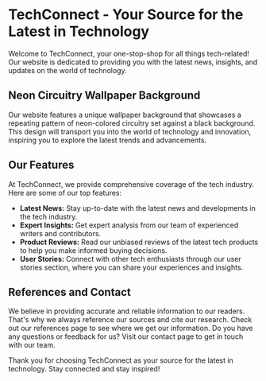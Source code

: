 <!--font:Open Sans-->

# TechConnect - Your Source for the Latest in Technology

Welcome to TechConnect, your one-stop-shop for all things tech-related! Our website is dedicated to providing you with the latest news, insights, and updates on the world of technology. 

## Neon Circuitry Wallpaper Background

Our website features a unique wallpaper background that showcases a repeating pattern of neon-colored circuitry set against a black background. This design will transport you into the world of technology and innovation, inspiring you to explore the latest trends and advancements.

## Our Features

At TechConnect, we provide comprehensive coverage of the tech industry. Here are some of our top features:

- **Latest News:** Stay up-to-date with the latest news and developments in the tech industry.
- **Expert Insights:** Get expert analysis from our team of experienced writers and contributors.
- **Product Reviews:** Read our unbiased reviews of the latest tech products to help you make informed buying decisions.
- **User Stories:** Connect with other tech enthusiasts through our user stories section, where you can share your experiences and insights.

## References and Contact

We believe in providing accurate and reliable information to our readers. That's why we always reference our sources and cite our research. Check out our references page to see where we get our information. Do you have any questions or feedback for us? Visit our contact page to get in touch with our team.

Thank you for choosing TechConnect as your source for the latest in technology. Stay connected and stay inspired!

<!--

Write me content for website with wallpaper which alt text is:

"A wallpaper with a repeating pattern of neon-colored circuitry, set against a black background."

The name/title of the page should not be 1:1 copy of the alt text but rather a real content of the website which is using this wallpaper.

- Use markdown format 
- Start with heading
- Heading should be short and concise
- The content should look like a real website 
- The website should not be about the wallpaper, wallpaper is just a related background
- Heading should be contain work "wallpaper" or "background"
- Include real sections like references, contact, user stories, etc. use things relevant to the page purpose.
- Feel free to use structure like headings, bullets, numbering, blockquotes, paragraphs, horizontal lines, etc.
- You can use formatting like bold or _italic_
- You can include UTF-8 emojis
- Links should be only #hash anchors (and you can refer to the document itself)
- Do not include images


---


# TechConnect - Connecting you with the latest technology news and trends

Welcome to TechConnect, your go-to source for all things tech-related! Our website is dedicated to providing you with the latest news, insights, and updates on the world of technology. 

## Stay Connected with our Neon Circuitry Wallpaper Background

To keep you engaged and inspired while browsing our website, we have added a unique wallpaper background that features a repeating pattern of neon-colored circuitry set against a black background. This eye-catching design will transport you into the world of technology and innovation, inspiring you to explore the latest trends and advancements.

## Our Features

At TechConnect, we strive to provide you with the most comprehensive coverage of the tech industry. Here are some of our top features:

- **Latest News:** Stay up-to-date with the latest news and developments in the tech industry.
- **Expert Insights:** Get expert insights and analysis from our team of experienced writers and contributors.
- **Product Reviews:** Read our unbiased reviews of the latest tech products to help you make informed buying decisions.
- **User Stories:** Connect with other tech enthusiasts through our user stories section, where you can share your experiences and insights.

## References

We believe in providing accurate and reliable information to our readers. That's why we always reference our sources and cite our research. Check out our references page to see where we get our information.

## Contact Us

Do you have any questions or feedback for us? We would love to hear from you! Visit our contact page to get in touch with our team.

Thank you for choosing TechConnect as your source for tech news and insights. Stay connected and stay inspired!


---


Heading is too long, rewrite whole content.


---


# TechConnect - Your Source for the Latest Tech News and Insights

Welcome to TechConnect, your go-to source for all things tech-related! Our website is dedicated to providing you with the latest news, insights, and updates on the world of technology. 

## Neon Circuitry Wallpaper Background

To enhance your browsing experience, we have added a unique wallpaper background to our website. The wallpaper features a repeating pattern of neon-colored circuitry set against a black background, creating an eye-catching design that will transport you into the world of technology and innovation.

## Our Features

At TechConnect, we strive to provide you with the most comprehensive coverage of the tech industry. Here are some of our top features:

- **Latest News:** Stay up-to-date with the latest news and developments in the tech industry.
- **Expert Insights:** Get expert insights and analysis from our team of experienced writers and contributors.
- **Product Reviews:** Read our unbiased reviews of the latest tech products to help you make informed buying decisions.
- **User Stories:** Connect with other tech enthusiasts through our user stories section, where you can share your experiences and insights.

## References and Contact

We believe in providing accurate and reliable information to our readers. That's why we always reference our sources and cite our research. Check out our references page to see where we get our information. Do you have any questions or feedback for us? We would love to hear from you! Visit our contact page to get in touch with our team.

Thank you for choosing TechConnect as your source for tech news and insights. Stay connected and stay inspired!


---


Heading is too long, rewrite whole content.


---


# TechConnect - Your Source for the Latest Tech News and Insights

Welcome to TechConnect, your go-to source for all things tech-related! Our website is dedicated to providing you with the latest news, insights, and updates on the world of technology. 

## Neon Circuitry Wallpaper Background

We've added a unique wallpaper background to our website featuring a repeating pattern of neon-colored circuitry set against a black background. This design will transport you into the world of technology and innovation, inspiring you to explore the latest trends and advancements.

## Our Features

At TechConnect, we provide comprehensive coverage of the tech industry. Here are some of our top features:

- **Latest News:** Stay up-to-date with the latest news and developments in the tech industry.
- **Expert Insights:** Get expert analysis from our team of experienced writers and contributors.
- **Product Reviews:** Read our unbiased reviews of the latest tech products to help you make informed buying decisions.
- **User Stories:** Connect with other tech enthusiasts through our user stories section, where you can share your experiences and insights.

## References and Contact

We believe in providing accurate and reliable information to our readers. That's why we always reference our sources and cite our research. Check out our references page to see where we get our information. Do you have any questions or feedback for us? Visit our contact page to get in touch with our team.

Thank you for choosing TechConnect as your source for tech news and insights. Stay connected and stay inspired!


---


Heading is too long, rewrite whole content.


---


# TechConnect - Your Source for the Latest in Technology

Welcome to TechConnect, your one-stop-shop for all things tech-related! Our website is dedicated to providing you with the latest news, insights, and updates on the world of technology. 

## Neon Circuitry Wallpaper Background

Our website features a unique wallpaper background that showcases a repeating pattern of neon-colored circuitry set against a black background. This design will transport you into the world of technology and innovation, inspiring you to explore the latest trends and advancements.

## Our Features

At TechConnect, we provide comprehensive coverage of the tech industry. Here are some of our top features:

- **Latest News:** Stay up-to-date with the latest news and developments in the tech industry.
- **Expert Insights:** Get expert analysis from our team of experienced writers and contributors.
- **Product Reviews:** Read our unbiased reviews of the latest tech products to help you make informed buying decisions.
- **User Stories:** Connect with other tech enthusiasts through our user stories section, where you can share your experiences and insights.

## References and Contact

We believe in providing accurate and reliable information to our readers. That's why we always reference our sources and cite our research. Check out our references page to see where we get our information. Do you have any questions or feedback for us? Visit our contact page to get in touch with our team.

Thank you for choosing TechConnect as your source for the latest in technology. Stay connected and stay inspired!


---


Write me a Google font which is best fitting for the website.

Pick from the list:
- Montserrat
- Poppins
- IBM Plex Sans
- Great Vibes
- Lobster
- Raleway
- Exo 2
- Orbitron
- Roboto
- Playfair Display
- Open Sans
- Futura
- Barlow Condensed
- Inter
- Lato
- Dancing Script
- Alegreya


Write just the font name nothing else.


---


Open Sans

-->
